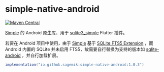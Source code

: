 # simple-native-android

[![Maven Central](https://img.shields.io/maven-central/v/io.github.sagemik/simple-native-android?label=Maven%20Central&style=flat-square)](https://central.sonatype.com/artifact/io.github.sagemik/simple-native-android)

[Simple](https://github.com/wangfenjin/simple) 的 Android 原生库，用于 [sqlite3_simple](https://github.com/SageMik/sqlite3_simple) Flutter 插件。

若要在 Android 项目中使用，由于 [Simple](https://github.com/wangfenjin/simple) 基于 [SQLite FTS5 Extension](https://sqlite.org/fts5.html) ，而 Android 内置的 SQLite 并未启用 FTS5，故需要自行替换为支持的版本如 [sqlite-android](https://github.com/requery/sqlite-android) ，并自行加载扩展。

```gradle
implementation("io.github.sagemik:simple-native-android:1.0.3")
```
